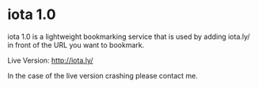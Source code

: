 # iota 1.0

iota 1.0 is a lightweight bookmarking service that is used by adding iota.ly/ in front of the URL you want to bookmark.

Live Version: http://iota.ly/

In the case of the live version crashing please contact me.
